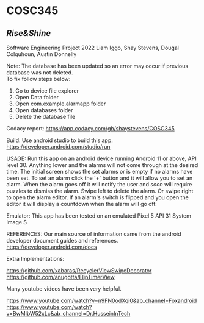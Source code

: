 # COSC345

## *Rise&Shine*
Software Engineering Project 2022
Liam Iggo, Shay Stevens, Dougal Colquhoun, Austin Donnelly

Note:
The database has been updated so an error may occur if previous database was not deleted.<br />
To fix follow steps below:<br />
1.  Go to device file explorer
2.  Open Data folder
3.  Open com.example.alarmapp folder
4.  Open databases folder
5.  Delete the database file

Codacy report:
https://app.codacy.com/gh/shaystevens/COSC345

Build:
Use android studio to build this app. 
https://developer.android.com/studio/run

USAGE:
Run this app on an android device running Android 11 or above, API level 30. Anything lower and the alarms will not come through at the desired time.
The initial screen shows the set alarms or is empty if no alarms have been set. To set an alarm click the '+' button and it will allow you to set an alarm.
When the alarm goes off it will notify the user and *soon* will require puzzles to dismiss the alarm. Swipe left to delete the alarm. Or swipe right
to open the alarm editor. If an alarm's switch is flipped and you open the editor it will
display a countdown when the alarm will go off.

Emulator:
This app has been tested on an emulated Pixel 5 API 31 System Image S

REFERENCES:
Our main source of information came from the android developer document guides and references. 
https://developer.android.com/docs

Extra Implementations:

https://github.com/xabaras/RecyclerViewSwipeDecorator
https://github.com/anugotta/FlipTimerView

Many youtube videos have been very helpful.

https://www.youtube.com/watch?v=n9FN0odXqi0&ab_channel=Foxandroid
https://www.youtube.com/watch?v=BwMIbW52xLc&ab_channel=Dr.HusseinInTech
